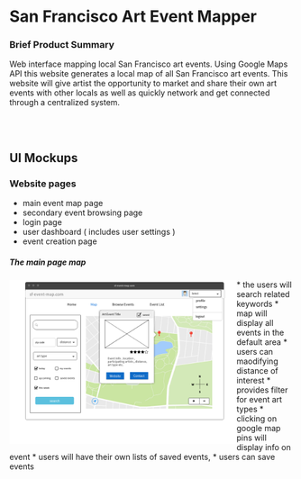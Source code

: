 # San Francisco Art Event Mapper

### Brief Product Summary
Web interface mapping local San Francisco art events. Using Google Maps API this website generates a local map of all San Francisco art events. This website will give artist the opportunity to market and share their own art events with other locals as well as quickly network and get connected through a centralized system.

<br><br>

## UI Mockups
### Website pages

* main event map page
* secondary event browsing page 
* login page
* user dashboard ( includes user settings )
* event creation page


##### The main page map




<img src="https://github.com/GandalfGrey123/sf-art-mapper/blob/master/read-me-docs/ui-mockup.png" align=left width=80%>

<div>
* the users will search related keywords
* map will display all events in the default area
* users can maodifying distance of interest
* provides filter for event art types 
* clicking on google map pins will display info on event
* users will have their own lists of saved events, 
* users can save events
</div>
